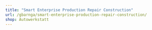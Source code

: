 ```yaml
---
title: "Smart Enterprise Production Repair Construction"
url: /gbarnga/smart-enterprise-production-repair-construction/
shop: Autowerkstatt
---
```

